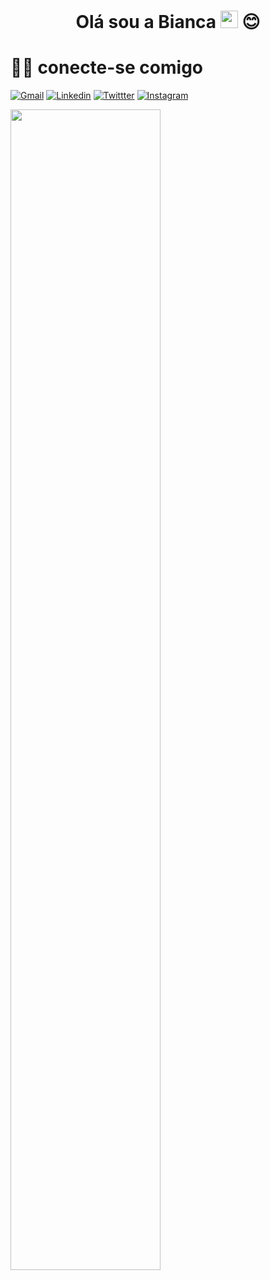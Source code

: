 <h1 align ="center">
Olá sou a Bianca 
<img src="https://media.giphy.com/media/hvRJCLFzcasrR4ia7z/giphy.gif" width="28"> 😊 

 #  🙋‍♂️ conecte-se comigo

[![Gmail](https://img.shields.io/badge/Gmail-D14836?style=for-the-badge&logo=gmail&logoColor=white)](https://mail.google.com/mail/u/0/#inbox?compose=VpCqJTDGvcXtVxbqkGQmndBLNqkQGBZMzvQxpzLCrFtFZhqJwWjCdjHpQcnrVPpkrWNVDDG)
[![Linkedin](https://img.shields.io/badge/LinkedIn-0077B5?style=for-the-badge&logo=linkedin&logoColor=white)](https://www.linkedin.com/in/biancafernandesroberto/)
[![Twittter](https://img.shields.io/badge/Twitter-1DA1F2?style=for-the-badge&logo=twitter&logoColor=white)](https://twitter.com/biafernandesro)
[![Instagram](https://img.shields.io/badge/Instagram-E4405F?style=for-the-badge&logo=instagram&logoColor=white)](https://www.instagram.com/biancafernandesrobert/)


<img  width="69%"  src="https://github-readme-stats.vercel.app/api?username=Biancafernandesroberto&show_icons=true&theme=radical">


